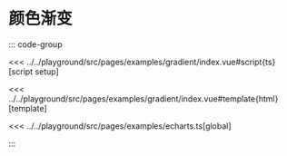 # 颜色渐变

::: code-group

<<< ../../playground/src/pages/examples/gradient/index.vue#script{ts}[script setup]

<<< ../../playground/src/pages/examples/gradient/index.vue#template{html}[template]

<<< ../../playground/src/pages/examples/echarts.ts[global]

:::